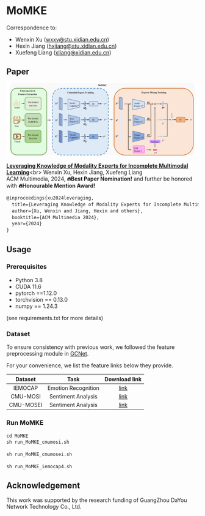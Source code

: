 # MoMKE

Correspondence to: 
  - Wenxin Xu (wxxv@stu.xidian.edu.cn)
  - Hexin Jiang (hxjiang@stu.xidian.edu.cn)
  - Xuefeng Liang (xliang@xidian.edu.cn)

## Paper

<img src="./figures/MoMKE.png" />

[**Leveraging Knowledge of Modality Experts for Incomplete Multimodal Learning**](https://openreview.net/forum?id=Gt3a8A1wLg&referrer=%5BAuthor%20Console%5D(%2Fgroup%3Fid%3Dacmmm.org%2FACMMM%2F2024%2FConference%2FAuthors%23your-submissions))<br>
Wenxin Xu, Hexin Jiang, Xuefeng Liang<br>
ACM Multimedia, 2024, **🔥Best Paper Nomination!** and further be honored with **🔥Honourable Mention Award!**

```tex
@inproceedings{xu2024leveraging,
  title={Leveraging Knowledge of Modality Experts for Incomplete Multimodal Learning},
  author={Xu, Wenxin and Jiang, Hexin and others},
  booktitle={ACM Multimedia 2024},
  year={2024}
}
```

## Usage

### Prerequisites
- Python 3.8
- CUDA 11.6
- pytorch ==1.12.0
- torchvision == 0.13.0
- numpy == 1.24.3

(see requirements.txt for more details)

### Dataset

To ensure consistency with previous work, we followed the feature preprocessing module in [GCNet](https://github.com/zeroQiaoba/GCNet).

For your convenience, we list the feature links below they provide.

|  Dataset  |                          Task                          |                        Download link                         |
| :-------: | :----------------------------------------------------------: | :----------------------------------------------------------: |
|  IEMOCAP  |         Emotion Recognition       | [link](https://drive.google.com/file/d/1Hn82-ZD0CNqXQtImd982YHHi-3gIX2G3/view?usp=share_link)|
|  CMU-MOSI |          Sentiment Analysis        | [link](https://drive.google.com/file/d/1aJxArYfZsA-uLC0sOwIkjl_0ZWxiyPxj/view?usp=share_link)|
|  CMU-MOSEI|          Sentiment Analysis       | [link](https://drive.google.com/file/d/1L6oDbtpFW2C4MwL5TQsEflY1WHjtv7L5/view?usp=share_link)|

### Run MoMKE

~~~~shell
cd MoMKE
sh run_MoMKE_cmumosi.sh

sh run_MoMKE_cmumosei.sh

sh run_MoMKE_iemocap4.sh
~~~~

## Acknowledgement

This work was supported by the research funding of GuangZhou DaYou Network Technology Co., Ltd.
